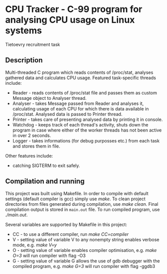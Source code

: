 # CPU Tracker - C-99 program for analysing CPU usage on Linux systems
Tietoevry recruitment task

## Description
Multi-threaded C program which reads contents of /proc/stat, analyses gathered data and calculates CPU usage.
Featured task-specific threads include:
* Reader - reads contents of /proc/stat file and passes them as custom Message object to Analyser thread.
* Analyser - takes Message passed from Reader and analyses it, calculating usage of each CPU for which there is data available in /proc/stat. Analysed data is passed to Printer thread.
* Printer - takes care of presenting analysed data by printing it in console.
* Watchdog - keeps track of each thread's activity, shuts down the program in case where either of the worker threads has not been active in over 2 seconds.
* Logger - takes informations (for debug purposses etc.) from each task and stores them in file.

Other features include:
* catching SIGTERM to exit safely.

## Compilation and running
This project was built using Makefile. In order to compile with default settings (default compiler is gcc) simply use _make_. To clean project directories from files generated during compilation, use _make clean_. Final compilation output is stored in `main.out` file. To run compiled program, use _./main.out_.

Several variables are supported by Makefile in this project:
* CC - to use a different compiler, run _make CC=compiler_
* V - setting value of variable V to any nonempty string enables verbose mode, e.g. _make V=y_
* O - setting value of variable enables compiler optimisation, e.g. _make O=3_ will run compiler with flag -O3
* G - setting value of variable G allows the use of gdb debugger with the compiled program, e.g. _make G=3_ will run compiler with flag -ggdb3